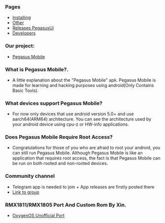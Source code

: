 ### Pages
* [Installing](pegasus.html)
* [Other](#)
* [Releases PegasusUi](release)
* [Developers](https://xixada.github.io/#:~:text=Link%20to%20group-,Developer)

### Our project:
* [Pegasus Mobile](#)

### What is Pegasus Mobile?.
* A little explanation about the "Pegasus Mobile" apk.
Pegasus Mobile is made for learning and hacking purposes using android(Only Contains Basic Tools).

### What devices support Pegasus Mobile?
* For now only devices that use android version 5.0+ and use aarch64(ARM64) architecture. You can see the architecture used by your android device using cpu-z or HW-info applications.

### Does Pegasus Mobile Require Root Access?
* Congratulations for those of you who are afraid to root your android, you can still run Pegasus Mobile.
Although Pegasus Mobile is like an application that requires root access, the fact is that Pegasus Mobile can be run on both rooted and non-rooted devices.

### Community channel
* Telegram app is needed to join + App releases are firstly posted there
* [Link to group](@)

### RMX1811/RMX1805 Port And Custom Rom By Xin.
* [OxygenOS Unofficial Port]()
